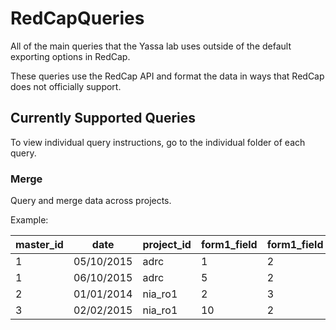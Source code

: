 # RedCapQueries
All of the main queries that the Yassa lab uses outside of the default exporting options in RedCap.

These queries use the RedCap API and format the data in ways that RedCap does not officially support.

## Currently Supported Queries
To view individual query instructions, go to the individual folder of each query.

### Merge 
Query and merge data across projects. 

Example:

| master_id | date       | project_id | form1_field | form1_field | form2_field | form2_field |
|-----------|------------|------------|-------------|-------------|-------------|-------------|
| 1         | 05/10/2015 | adrc       | 1           | 2           | 1           | 0           |
| 1         | 06/10/2015 | adrc       | 5           | 2           | 1           | 0           |
| 2         | 01/01/2014 | nia_ro1    | 2           | 3           | 0           | 0           |
| 3         | 02/02/2015 | nia_ro1    | 10          | 2           | 1           | 1           |
